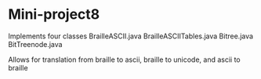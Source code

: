 # Mini-project8

Implements four classes BrailleASCII.java BrailleASCIITables.java Bitree.java BitTreenode.java

Allows for translation from braille to ascii, braille to unicode, and ascii to braille
